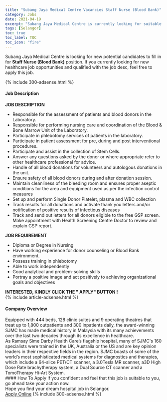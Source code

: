 ```yaml
---
title: "Subang Jaya Medical Centre Vacancies Staff Nurse (Blood Bank)" 
category: Jobs 
date: 2021-04-19 
excerpt: "Subang Jaya Medical Centre is currently looking for suitable person to fill in the Staff Nurse (Blood Bank) which positioned at Selangor" 
tags: [Selangor] 
toc: true 
toc_label: TOC 
toc_icon: "fire" 
--- 
```


<p>Subang Jaya Medical Centre is looking for new potential candidates to fill in for <b>Staff Nurse (Blood Bank)</b> position. If you currently looking for new healthcare job opportunities and qualified with the job desc, feel free to apply this job.
</p>{% include 300-adsense.html %} 
<div><div><h4>Job Description</h4></div><div><div><span><div><div><strong>JOB DESCRIPTION</strong></div><ul><li>Responsible for the assessment of patients and blood donors in the Laboratory.</li><li>Responsible for performing nursing care and coordination of the Blood &amp; Bone Marrow Unit of the Laboratory.</li><li>Participate in phlebotomy services of patients in the laboratory.</li><li>Participate in patient assessment for pre, during and post interventional procedures.</li><li>Participate and assist in the collection of Stem Cells.</li><li>Answer any questions asked by the donor or where appropriate refer to other healthcare professional for advice.</li><li>Handle of all blood donations for volunteers and autologous donations in the&#160;unit.</li><li>Ensure safety of all blood donors during and after donation session.</li><li>Maintain cleanliness of the bleeding room and ensures proper aseptic conditions for the area and equipment used as per the infection control measures</li><li>Set up and perform Single Donor Platelet, plasma and WBC collection</li><li>Track results for all donations and activate thank you letters and/or notification of positive results of infectious diseases</li><li>Track and send out letters for all donors eligible to the free GSP screen. Make appointment with Health Screening Centre Doctor to review and explain GSP report.</li></ul><div><strong>JOB REQUIREMENT</strong></div><ul><li>Diploma or Degree in Nursing</li><li>Have working experience for donor counseling or Blood Bank environment.</li><li>Possess training in phlebotomy</li><li>Able to work independently</li><li>Good analytical and problem-solving skills</li><li>Portray a positive image and act positively to achieving organizational goals and objectives</li></ul><div><strong>INTERESTED, KINDLY CLICK THE " APPLY" BUTTON !</strong></div></div></span></div></div></div> 
{% include article-adsense.html %} 
<div><div><h4>Company Overview</h4></div><div><div><span><div><div>
	Equipped with 444 beds, 128 clinic suites and 9 operating theatres that treat up to 1,800 outpatients and 300 inpatients daily, the award-winning SJMC has made medical history in Malaysia with its many achievements over the last two decades through its excellence in healthcare.</div>
<div>
	As Ramsay Sime Darby Health Care&#8217;s flagship hospital, many of SJMC's 160 specialists were trained in the UK, Australia or the US and are key opinion leaders in their respective fields in the region. SJMC boasts of some of the world&#8217;s most sophisticated medical systems for diagnostics and therapies, which include a 64-slice PET/CT scanner, a 3.0Tesla MR scanner, a3D High Dose Rate brachytherapy system, a Dual Source CT scanner and a TomoTherapy Hi-Art System.</div></div></span></div></div></div> 
#### How To Apply 
If you confident and feel that this job is suitable to you, go ahead take your action now. <br/> 
Hope you find your dream hospital job in Selangor. <br/> 
<a href="https://www.jobstreet.com.my/en/job/staff-nurse-blood-bank-4534710?jobId=jobstreet-my-job-4534710" class="btn btn--warning" target="_blank" rel="nofollow noopenner">Apply Online</a> 
{% include 300-adsense.html %} 